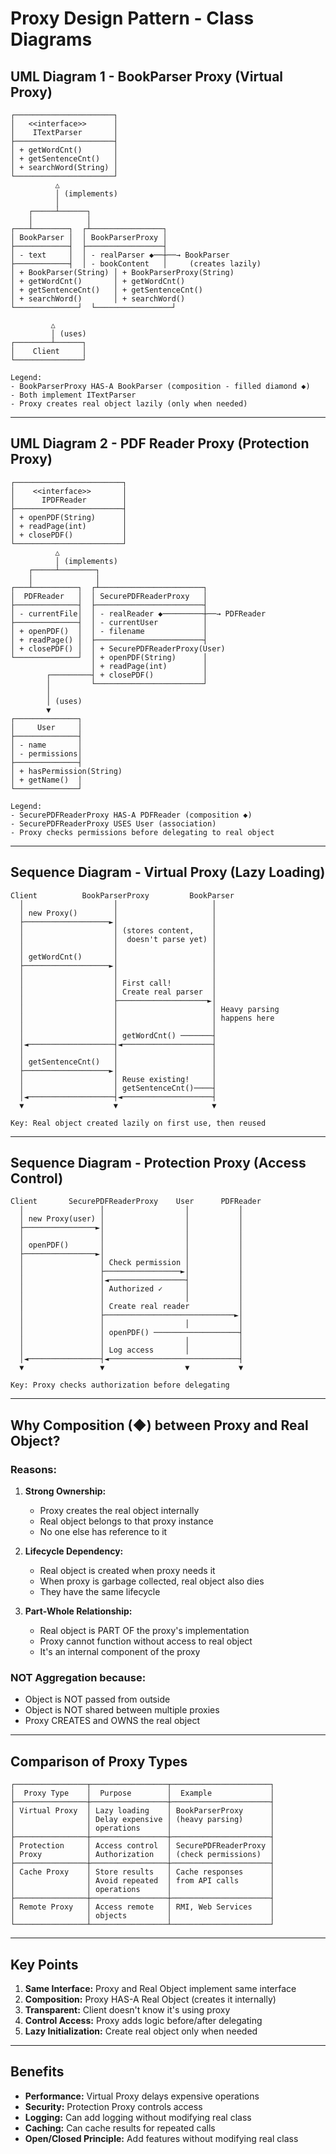 # Proxy Design Pattern - Class Diagrams

## UML Diagram 1 - BookParser Proxy (Virtual Proxy)

```
┌──────────────────────┐
│   <<interface>>      │
│    ITextParser       │
├──────────────────────┤
│ + getWordCnt()       │
│ + getSentenceCnt()   │
│ + searchWord(String) │
└──────────────────────┘
          △
          │ (implements)
          │
    ┌─────┴──────┐
    │            │
┌───┴────────┐  ┌┴────────────────┐
│ BookParser │  │ BookParserProxy │
├────────────┤  ├─────────────────┤
│ - text     │  │ - realParser ◆──┼──→ BookParser
├────────────┤  │ - bookContent   │     (creates lazily)
│ + BookParser(String) │ + BookParserProxy(String)
│ + getWordCnt()       │ + getWordCnt()
│ + getSentenceCnt()   │ + getSentenceCnt()
│ + searchWord()       │ + searchWord()
└──────────────┘  └─────────────────┘

         △
         │ (uses)
┌────────┴──────┐
│    Client     │
└───────────────┘

Legend:
- BookParserProxy HAS-A BookParser (composition - filled diamond ◆)
- Both implement ITextParser
- Proxy creates real object lazily (only when needed)
```

---

## UML Diagram 2 - PDF Reader Proxy (Protection Proxy)

```
┌────────────────────────┐
│    <<interface>>       │
│      IPDFReader        │
├────────────────────────┤
│ + openPDF(String)      │
│ + readPage(int)        │
│ + closePDF()           │
└────────────────────────┘
          △
          │ (implements)
    ┌─────┴────────┐
    │              │
┌───┴──────────┐  ┌┴───────────────────────┐
│  PDFReader   │  │ SecurePDFReaderProxy   │
├──────────────┤  ├────────────────────────┤
│ - currentFile│  │ - realReader ◆─────────┼──→ PDFReader
├──────────────┤  │ - currentUser          │
│ + openPDF()  │  │ - filename             │
│ + readPage() │  ├────────────────────────┤
│ + closePDF() │  │ + SecurePDFReaderProxy(User)
└──────────────┘  │ + openPDF(String)      │
                  │ + readPage(int)        │
        ┌─────────┤ + closePDF()           │
        │         └────────────────────────┘
        │
        │ (uses)
        ▼
┌──────────────┐
│     User     │
├──────────────┤
│ - name       │
│ - permissions│
├──────────────┤
│ + hasPermission(String)
│ + getName()  │
└──────────────┘

Legend:
- SecurePDFReaderProxy HAS-A PDFReader (composition ◆)
- SecurePDFReaderProxy USES User (association)
- Proxy checks permissions before delegating to real object
```

---

## Sequence Diagram - Virtual Proxy (Lazy Loading)

```
Client          BookParserProxy         BookParser
  │                    │                     │
  │ new Proxy()        │                     │
  ├───────────────────►│                     │
  │                    │ (stores content,    │
  │                    │  doesn't parse yet) │
  │                    │                     │
  │ getWordCnt()       │                     │
  ├───────────────────►│                     │
  │                    │                     │
  │                    │ First call!         │
  │                    │ Create real parser  │
  │                    ├────────────────────►│
  │                    │                     │ Heavy parsing
  │                    │                     │ happens here
  │                    │                     │
  │                    │ getWordCnt() ───────┤
  │◄───────────────────┤◄────────────────────┤
  │                    │                     │
  │ getSentenceCnt()   │                     │
  ├───────────────────►│                     │
  │                    │ Reuse existing!     │
  │                    │ getSentenceCnt()────┤
  │◄───────────────────┤◄────────────────────┤
  ▼                    ▼                     ▼

Key: Real object created lazily on first use, then reused
```

---

## Sequence Diagram - Protection Proxy (Access Control)

```
Client       SecurePDFReaderProxy    User      PDFReader
  │                 │                  │           │
  │ new Proxy(user) │                  │           │
  ├────────────────►│                  │           │
  │                 │                  │           │
  │ openPDF()       │                  │           │
  ├────────────────►│                  │           │
  │                 │ Check permission │           │
  │                 ├─────────────────►│           │
  │                 │◄─────────────────┤           │
  │                 │ Authorized ✓     │           │
  │                 │                  │           │
  │                 │ Create real reader           │
  │                 ├─────────────────────────────►│
  │                 │                  │           │
  │                 │ openPDF() ───────────────────┤
  │                 │                  │           │
  │                 │ Log access       │           │
  │◄────────────────┤◄─────────────────────────────┤
  ▼                 ▼                  ▼           ▼

Key: Proxy checks authorization before delegating
```

---

## Why Composition (◆) between Proxy and Real Object?

### Reasons:

1. **Strong Ownership:**
   - Proxy creates the real object internally
   - Real object belongs to that proxy instance
   - No one else has reference to it

2. **Lifecycle Dependency:**
   - Real object is created when proxy needs it
   - When proxy is garbage collected, real object also dies
   - They have the same lifecycle

3. **Part-Whole Relationship:**
   - Real object is PART OF the proxy's implementation
   - Proxy cannot function without access to real object
   - It's an internal component of the proxy

### NOT Aggregation because:
- Object is NOT passed from outside
- Object is NOT shared between multiple proxies
- Proxy CREATES and OWNS the real object

---

## Comparison of Proxy Types

```
┌────────────────┬─────────────────┬──────────────────────┐
│  Proxy Type    │  Purpose        │  Example             │
├────────────────┼─────────────────┼──────────────────────┤
│ Virtual Proxy  │ Lazy loading    │ BookParserProxy      │
│                │ Delay expensive │ (heavy parsing)      │
│                │ operations      │                      │
├────────────────┼─────────────────┼──────────────────────┤
│ Protection     │ Access control  │ SecurePDFReaderProxy │
│ Proxy          │ Authorization   │ (check permissions)  │
├────────────────┼─────────────────┼──────────────────────┤
│ Cache Proxy    │ Store results   │ Cache responses      │
│                │ Avoid repeated  │ from API calls       │
│                │ operations      │                      │
├────────────────┼─────────────────┼──────────────────────┤
│ Remote Proxy   │ Access remote   │ RMI, Web Services    │
│                │ objects         │                      │
└────────────────┴─────────────────┴──────────────────────┘
```

---

## Key Points

1. **Same Interface:** Proxy and Real Object implement same interface
2. **Composition:** Proxy HAS-A Real Object (creates it internally)
3. **Transparent:** Client doesn't know it's using proxy
4. **Control Access:** Proxy adds logic before/after delegating
5. **Lazy Initialization:** Create real object only when needed

---

## Benefits

- **Performance:** Virtual Proxy delays expensive operations
- **Security:** Protection Proxy controls access
- **Logging:** Can add logging without modifying real class
- **Caching:** Can cache results for repeated calls
- **Open/Closed Principle:** Add features without modifying real class
